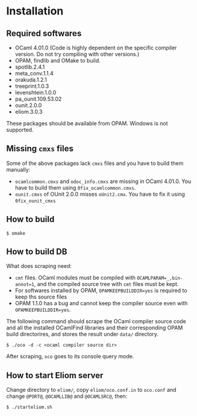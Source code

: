 Installation
===========================

Required softwares
---------------------------

* OCaml 4.01.0 (Code is highly dependent on the specific compiler version. Do not try compiling with other versions.)
* OPAM, findlib and OMake to build.
* spotlib.2.4.1
* meta_conv.1.1.4
* orakuda.1.2.1
* treeprint.1.0.3
* levenshtein.1.0.0
* pa_ounit.109.53.02
* ounit.2.0.0
* eliom.3.0.3

These packages should be available from OPAM. Windows is not supported.

Missing `cmxs` files
---------------------------

Some of the above packages lack `cmxs` files and you have to build them manually:

* `ocamlcommon.cmxs` and `odoc_info.cmxs` are missing in OCaml 4.01.0. You have to build them using `0fix_ocamlcommon.cmxs`.
* `ounit.cmxs` of OUnit 2.0.0 misses `oUnit2.cmx`. You have to fix it using `0fix_ounit_cmxs`

How to build
---------------------------

```shell
$ omake
```

How to build DB
---------------------------

What does scraping need:

* `cmt` files. OCaml modules must be compiled with `OCAMLPARAM=_,bin-annot=1`, and the compiled source tree with `cmt` files must be kept.
* For softwares installed by OPAM, `OPAMKEEPBUILDDIR=yes` is required to keep ths source files
* OPAM 1.1.0 has a bug and cannot keep the compiler source even with `OPAMKEEPBUILDDIR=yes`.

The following command should scrape the OCaml compiler source code and all the installed OCamlFind libraries and their corresponding OPAM build directorires, and stores the result under `data/` directory.

```shell
$ ./oco -d -c <ocaml compiler source dir>
```

After scraping, `oco` goes to its console query mode.

How to start Eliom server
---------------------------------

Change directory to `eliom/`, copy `eliom/oco.conf.in` to `oco.conf` and change `@PORT@`, `@OCAMLLIB@` and `@OCAMLSRC@`, then:

```shell
$ ./starteliom.sh
```
